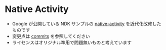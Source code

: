 # Native Activity

- Google が公開している NDK サンプルの [native-activity](https://github.com/android/ndk-samples/tree/main/native-activity) を近代化改修したものです
- 変更点は [commits](https://github.com/suzukiplan/native-activity-android/commits/master) を参照してください
- ライセンスはオリジナル準用で問題無いものと考えています
 
